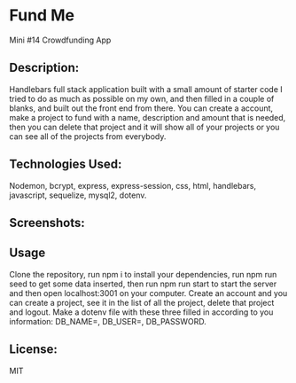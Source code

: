 # Fund Me
Mini #14 Crowdfunding App 

## Description: 
Handlebars full stack application built with a small amount of starter code I tried to do as much as possible 
on my own, and then filled in a couple of blanks, and built out the front end from there. You can create a account, make a project to fund with a name, description and amount that is needed, then you can delete that project and it will show all of your projects or you can see all of the projects from everybody. 

## Technologies Used:
Nodemon, bcrypt, express, express-session, css, html, handlebars, javascript, sequelize, mysql2, dotenv.

## Screenshots:


## Usage
Clone the repository, run npm i to install your dependencies,  run npm run seed to get some data inserted, then run npm run start to start the server and then open localhost:3001 on your computer. Create an account and you can create a project, see it in the list of all the project, delete that project and logout. 
Make a dotenv file with these three filled in according to you information:  DB_NAME=, DB_USER=, DB_PASSWORD.

## License:
MIT
